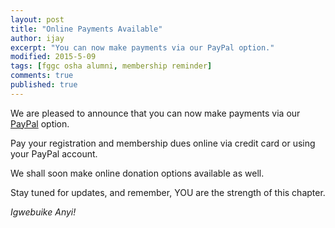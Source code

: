 ```yaml
---
layout: post
title: "Online Payments Available"
author: ijay
excerpt: "You can now make payments via our PayPal option."
modified: 2015-5-09
tags: [fggc osha alumni, membership reminder]
comments: true
published: true
---
```


We are pleased to announce that you can now make payments via our [PayPal](http://www.fggconitsha.com/payments) option.

Pay your registration and membership dues online via credit card or using your PayPal account. 

We shall soon make online donation options available as well.

Stay tuned for updates, and remember, YOU are the strength of this chapter.


*Igwebuike Anyi!*
